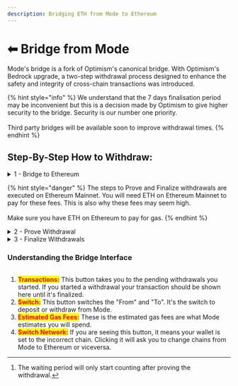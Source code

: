 ```yaml
---
description: Bridging ETH from Mode to Ethereum
---
```


# ⬅ Bridge from Mode

Mode's bridge is a fork of Optimism's canonical bridge. With Optimism's Bedrock upgrade, a two-step withdrawal process designed to enhance the safety and integrity of cross-chain transactions was introduced.

{% hint style="info" %}
We understand that the 7 days finalisation period may be inconvenient but this is a decision made by Optimism to give higher security to the bridge. Security is our number one priority.\
\
Third party bridges will be available soon to improve withdrawal times.
{% endhint %}

## Step-By-Step How to Withdraw:

<details>

<summary>1 - Bridge to Ethereum</summary>

First, go to [Mode's Bridge](https://app.mode.network/), click on **`Switch`** and select the token and input the amount you want to withdraw.&#x20;

Click on <mark style="color:purple;">**`Review Withdrawal`**</mark> , then check the 7 days checkbox and initiate the withdrawal.&#x20;

If you click on <mark style="color:purple;">**`Transaccions`**</mark> on the top right of the page you can check the status of your transaction.

![](<../../.gitbook/assets/image (20).png>)

**Please wait up to 1 hour until the status of your tx is ready to prove.**

</details>

{% hint style="danger" %}
The steps to Prove and Finalize withdrawals are executed on Ethereum Mainnet. You will need ETH on Ethereum Mainnet to pay for these fees. This is also why these fees may seem high.\
\
Make sure you have ETH on Ethereum to pay for gas.
{% endhint %}

<details>

<summary>2 - Prove Withdrawal </summary>

After waiting for 1 hour, your transaction should be ready to "Prove withdrawal".

<img src="../../.gitbook/assets/image (19).png" alt="" data-size="original">\
\
Now click <mark style="color:purple;">**`Prove`**</mark> and submit the transaction, this will start the[ 7 day waiting period for the withdrawal.](#user-content-fn-1)[^1]&#x20;

</details>

<details>

<summary>3 - Finalize Withdrawals</summary>

After proving the transaction you will have to wait 7 days until the status of the transaction is ready to finalise.\
\
![](<../../.gitbook/assets/image (21).png>) \
\
You can now  click <mark style="color:purple;">**`Claim`**</mark> and after approving the transcation you should see the funds in your wallet on the Ethereum network shortly. \
\
The fees paid here are on Ethereum network.

</details>

### Understanding the Bridge Interface

<figure><img src="../../.gitbook/assets/Pasted Graphic 3 copy.png" alt=""><figcaption></figcaption></figure>

1. <mark style="color:red;">**Transactions:**</mark> This button takes you to the pending withdrawals you started. If you started a withdrawal your transaction should be shown here until it's finalized.
2. <mark style="color:red;">**Switch:**</mark> This button switches the "From" and "To". It's the switch to deposit or withdraw from Mode.
3. <mark style="color:red;">**Estimated Gas Fees:**</mark> These is the estimated gas fees are what Mode estimates you will spend.
4. <mark style="color:red;">**Switch Network:**</mark> If you are seeing this button, it means your wallet is set to the incorrect chain. Clicking it will ask you to change chains from Mode to Ethereum or viceversa.



[^1]: The waiting period will only start counting after proving the withdrawal.
